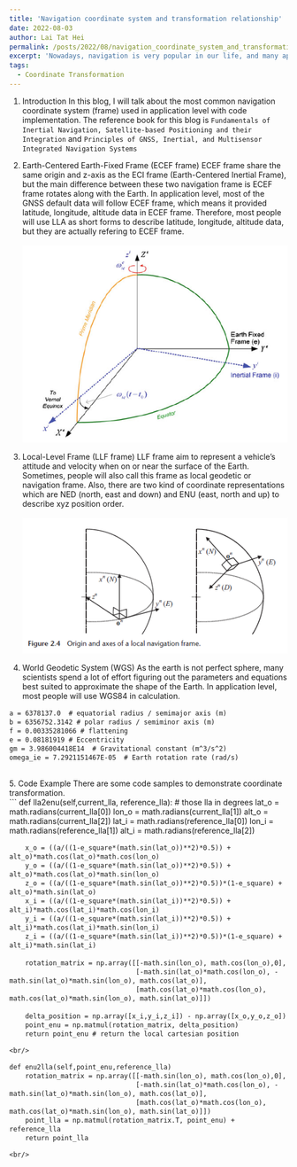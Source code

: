 ```yaml
---
title: 'Navigation coordinate system and transformation relationship'
date: 2022-08-03
author: Lai Tat Hei
permalink: /posts/2022/08/navigation_coordinate_system_and_transformation_relationship/
excerpt: 'Nowadays, navigation is very popular in our life, and many applications use GNSS as one of the reliable data sources. Therefore, this blog will discuss the mathematics implemented for navigation purposes.'
tags:
  - Coordinate Transformation
---
```



1. Introduction
In this blog, I will talk about the most common navigation coordinate system (frame) used in application level with code implementation. The reference book for this blog is `Fundamentals of Inertial Navigation, Satellite-based Positioning and their Integration` and `Principles of GNSS, Inertial, and Multisensor Integrated Navigation Systems`<br/>

2. Earth-Centered Earth-Fixed Frame (ECEF frame)
ECEF frame share the same origin and z-axis as the ECI frame (Earth-Centered Inertial Frame), but the main difference between these two navigation frame is ECEF frame rotates along with the Earth. In application level, most of the GNSS default data will follow ECEF frame, which means it provided latitude, longitude, altitude data in ECEF frame. Therefore, most people will use LLA as short forms to describe latitude, longitude, altitude data, but they are actually refering to ECEF frame. <br/>
<br/><img src='/images/ECI_ECEF_difference.PNG'><br/>

3. Local-Level Frame (LLF frame)
LLF frame aim to represent a vehicle’s attitude and velocity when on or near the surface of the Earth. Sometimes, people will also call this frame as local geodetic or navigation frame. Also, there are two kind of coordinate representations which are NED (north, east and down) and ENU (east, north and up) to describe xyz position order. <br/>
<br/><img src='/images/ned_enu_description.PNG'><br/>

4. World Geodetic System (WGS)
As the earth is not perfect sphere, many scientists spend a lot of effort figuring out the parameters and equations best suited to approximate the shape of the Earth. In application level, most people will use WGS84 in calculation.<br/>
```
a = 6378137.0  # equatorial radius / semimajor axis (m)
b = 6356752.3142 # polar radius / semiminor axis (m)
f = 0.00335281066 # flattening
e = 0.08181919 # Eccentricity
gm = 3.986004418E14  # Gravitational constant (m^3/s^2)
omega_ie = 7.2921151467E-05  # Earth rotation rate (rad/s)
```
<br/>
5. Code Example
There are some code samples to demonstrate coordinate transformation. <br/>
```
    def lla2enu(self,current_lla, reference_lla): # those lla in degrees
        lat_o = math.radians(current_lla[0]) 
        lon_o = math.radians(current_lla[1])
        alt_o = math.radians(current_lla[2])
        lat_i = math.radians(reference_lla[0])
        lon_i = math.radians(reference_lla[1])
        alt_i = math.radians(reference_lla[2])

        x_o = ((a/((1-e_square*(math.sin(lat_o))**2)*0.5)) + alt_o)*math.cos(lat_o)*math.cos(lon_o)
        y_o = ((a/((1-e_square*(math.sin(lat_o))**2)*0.5)) + alt_o)*math.cos(lat_o)*math.sin(lon_o)
        z_o = ((a/((1-e_square*(math.sin(lat_o))**2)*0.5))*(1-e_square) + alt_o)*math.sin(lat_o)
        x_i = ((a/((1-e_square*(math.sin(lat_i))**2)*0.5)) + alt_i)*math.cos(lat_i)*math.cos(lon_i)
        y_i = ((a/((1-e_square*(math.sin(lat_i))**2)*0.5)) + alt_i)*math.cos(lat_i)*math.sin(lon_i)
        z_i = ((a/((1-e_square*(math.sin(lat_i))**2)*0.5))*(1-e_square) + alt_i)*math.sin(lat_i)

        rotation_matrix = np.array([[-math.sin(lon_o), math.cos(lon_o),0],
                                    [-math.sin(lat_o)*math.cos(lon_o), -math.sin(lat_o)*math.sin(lon_o), math.cos(lat_o)],
                                    [math.cos(lat_o)*math.cos(lon_o), math.cos(lat_o)*math.sin(lon_o), math.sin(lat_o)]])

        delta_position = np.array([x_i,y_i,z_i]) - np.array([x_o,y_o,z_o])
        point_enu = np.matmul(rotation_matrix, delta_position)
        return point_enu # return the local cartesian position
```
<br/>
```
    def enu2lla(self,point_enu,reference_lla)
        rotation_matrix = np.array([[-math.sin(lon_o), math.cos(lon_o),0],
                                    [-math.sin(lat_o)*math.cos(lon_o), -math.sin(lat_o)*math.sin(lon_o), math.cos(lat_o)],
                                    [math.cos(lat_o)*math.cos(lon_o), math.cos(lat_o)*math.sin(lon_o), math.sin(lat_o)]])
        point_lla = np.matmul(rotation_matrix.T, point_enu) + reference_lla
        return point_lla 
```
<br/>
